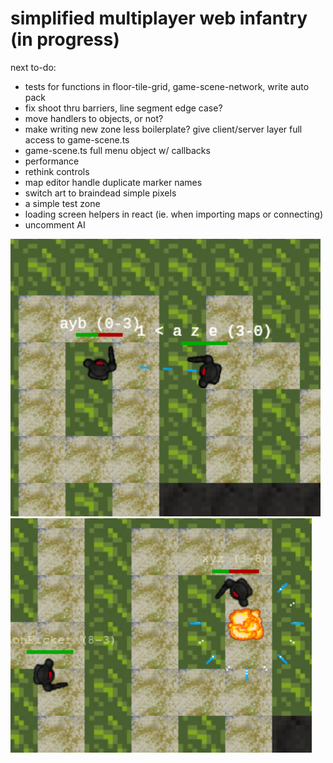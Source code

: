 # simplified multiplayer web infantry (in progress)

next to-do:
- tests for functions in floor-tile-grid, game-scene-network, write auto pack
- fix shoot thru barriers, line segment edge case?
- move handlers to objects, or not?
- make writing new zone less boilerplate? give client/server layer full access to game-scene.ts
- game-scene.ts full menu object w/ callbacks
- performance
- rethink controls 
- map editor handle duplicate marker names
- switch art to braindead simple pixels
- a simple test zone
- loading screen helpers in react (ie. when importing maps or connecting)
- uncomment AI

![alt text](screenshot.png)
![alt text](screenshot2.png)
